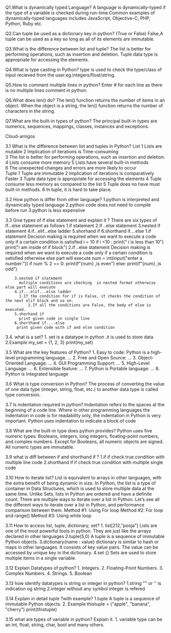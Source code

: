 Q1.What is dynamically typed Language?
A language is dynamically-typed if the type of a variable is checked during run-time.Common examples of dynamically-typed languages includes JavaScript, Objective-C, PHP, Python, Ruby etc.

Q2.Can tuple be used as a dictionary key in python? (True or False)
False,A tuple can be used as a key so long as all of its elements are immutable.

Q3.What is the difference between list and tuple?
The list is better for performing operations, such as insertion and deletion. 	Tuple data type is appropriate for accessing the elements.

Q4.What is type casting in Python?
type is used to check the type/class of input recieved from the user.eg.integers/float/string.

Q5.How to comment multiple lines in python?
Enter # for each line as there is no multiple lines comment in python.

Q6.What does len() do?
The len() function returns the number of items in an object. When the object is a string, the len() function returns the number of characters in the string.

Q7.What are the built-in types of python?
The principal built-in types are numerics, sequences, mappings, classes, instances and exceptions.

Cloud-amigos

3.1   What is the difference between list and tuples in Python?
   List
	1 Lists are mutable	
	2 Implication of iterations is Time-consuming	
	3 The list is better for performing operations, such as insertion and deletion.	
	4 Lists consume more memory	
	5 Lists have several built-in methods	
	6 The unexpected changes and errors are more likely to occur	
   Tuple
	1 Tuple are immutable
	2 Implication of iterations is comparatively Faster
	3 Tuple data type is appropriate for accessing the elements
	4 Tuple consume less memory as compared to the list
	5 Tuple does no have must built-in methods.
	6 In tuple, it is hard to take place.


3.2   How python  is differ from other language?
	1.python is interpreted and dynamically typed language
	2.python code does not need to compile before run
	3.python is less expensiive 

3.3   Give types of if else  statement and explain it ? 
	 There are six types of If...else statement as follows
	1.if statement
	2.if ..else statement
	3.nested if statement
	4.if...elif...else ladder
	5.shorhand if
	6.shorthand if....else
		1.if statement
		 Decision making is required when we want to execute a code only if a certain condition is satisfied
		   i = 10
		   if i <10 :
		   print(" i is less than 10") 
		   print("i am inside of if block")
		2.if ..else statement
		 Decision making is required when we want to execute a code only if a certain condition is satisfied otherwise else part will execute
			num  = int(input("enter a number:"))
			if num % 2 == 0:
			print(f"{num} ,is even") 
			else: 
			print(f"{num} ,is odd")

		3.nested if statement
		  multiple conditions are checking  in nested format otherwise else part will execute
		4.if...elif...else ladder
		  1.If the condition for if is False, it checks the condition of the next elif block and so on.
	          2.If all the conditions are False, the body of else is executed.
		5.shorhand if
		  print given code in single line
		6.shorthand if....else
		 print given code with if and else condition

3.4.   what is a set?
	1. set is a datatype in python .it is used to store data 
	 2.Example
	        my_set = {1, 2, 3}
	        print(my_set)

3.5    What are the key features of Python?
	1. Easy to code: Python is a high-level programming language. ...
	2. Free and Open Source: ...
	3. Object-Oriented Language: ...
	4. GUI Programming Support: ...
	5. High-Level Language: ...
	6. Extensible feature: ...
	7. Python is Portable language: ...
	8. Python is Integrated language

3.6   What is type conversion in Python? 
	The process of converting the value of one data type (integer, string, float, etc.) to another data type is called type conversion.

3.7    Is indentation required in python? 
	Indentation refers to the spaces at the beginning of a code line. Where in other programming languages the indentation in code is for readability only, the indentation in Python is very 		important. Python uses indentation to indicate a block of code

3.8   What are the built-in type does python provides?
	Python uses five numeric types: Booleans, integers, long integers, floating-point numbers, and complex numbers. Except for Booleans, all numeric objects are signed. All numeric types are 		immutable.

3.9   what is diff between if and shorthand if ?
	1.if
	  if check true condition with multiple line code
	2.shorthand if
	   if check true condition with multiple single code

3.10  How to iterate list?
	List is equivalent to arrays in other languages, with the extra benefit of being dynamic in size. In Python, the list is a type of container in Data Structures, which is used to store      		multiple data at the same time. Unlike Sets, lists in Python are ordered and have a definite count.
	There are multiple ways to iterate over a list in Python. 
	Let’s see all the different ways to iterate over a list in Python, and performance comparison between them.
	 Method #1: Using For loop 
	 Method #2: For loop and range()
	 Method #3: Using while loop 

3.11  How to access list, tuple, dictionary, set?
	1. list[212,"pooja"]
	  Lists are one of the most powerful tools in python. They are just like the arrays declared in other languages
	2.tuple(5,0)
	  A tuple is a sequence of immutable Python objects.
	3.dictionary{name : value}
	   dictionary is similar to hash or maps in other languages. It consists of key value pairs. The value can be accessed by unique key in the dictionary.
	4.set {}
	   Sets are used to store multiple items in a single variable.

3.12  Explain Datatypes of python?
	1. Integers.
	2. Floating-Point Numbers.
	3. Complex Numbers.
	4. Strings.
	5. Boolean

3.13  how identify datatypes is string or integer in python?
	1.string
	 "" or '' is indication og string
	2.integer
	  without any symbol integer is refered

3.14  Explain in detail tuple ?with example?
	1.tuple
	 A tuple is a sequence of immutable Python objects.
	2. Example 
	   thistuple = ("apple", "banana", "cherry")
           print(thistuple)

3.15   what are types of variable in python? Explain it.
	1. variable type can be an int, float, string, char, bool and many others.
